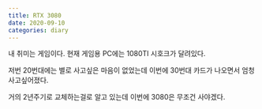 ```yaml
---
title: RTX 3080
date: 2020-09-10
categories: diary
---
```

내 취미는 게임이다. 현재 게임용 PC에는 1080TI 시호크가 달려있다.

저번 20번대에는 별로 사고싶은 마음이 없었는데 이번에 30번대 카드가 나오면서 엄청 사고싶어졌다.

거의 2년주기로 교체하는걸로 알고 있는데 이번에 3080은 무조건 사야겠다.
